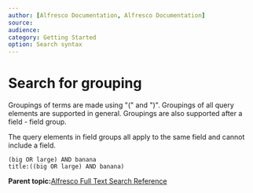 ```yaml
---
author: [Alfresco Documentation, Alfresco Documentation]
source: 
audience: 
category: Getting Started
option: Search syntax
---
```


# Search for grouping

Groupings of terms are made using "\(" and "\)". Groupings of all query elements are supported in general. Groupings are also supported after a field - field group.

The query elements in field groups all apply to the same field and cannot include a field.

```
(big OR large) AND banana  
title:((big OR large) AND banana)
```

**Parent topic:**[Alfresco Full Text Search Reference](../concepts/rm-searchsyntax-intro.md)

